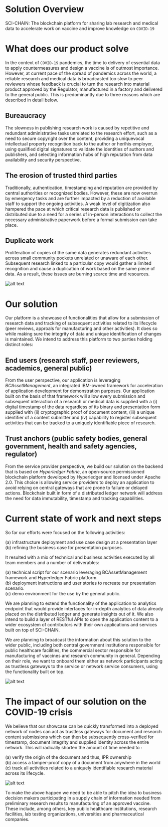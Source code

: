 
# Solution Overview

SCI-CHAIN: The blockchain platform for sharing lab research and medical data to accelerate work on vaccine and improve knowledge on `COVID-19`

# What does our product solve

In the context of `COVID-19` pandemics, the time to delivery of essential data to apply countermeasures and design a vaccine is of outmost importance. However, at current pace of the spread of pandemics across the world, a reliable research and medical data is broadcasted too slow to peer reviewers whose feedback is crucial to turn the research into material product approved by the Regulator, manufactured in a factory and delivered to the general public. This is predominantly due to three reasons which are described in detail below.

## Bureaucracy

The slowness in publishing research work is caused by repetitive and redundant administrative tasks unrelated to the research effort, such as a need to secure copyright over the content, providing a uniquevocal intellectual property recognition back to the author or her/his employer, using qualified digital signatures to validate the identities of authors and publishers, and selecting information hubs of high reputation from data availability and security perspective. 

## The erosion of trusted third parties

Traditionally, authentication, timestamping and reputation are provided by central authorities or recognized bodies. However, these are now overrun by emergency tasks and are further impacted by a reduction of available staff to support the ongoing activities. A weak level of digitization also hampered the pace at which critical research data is published or distributed due to a need for a series of in-person interactions to collect the necessary administrative paperwork before a formal submission can take place. 

## Duplicate work

Proliferation of copies of the same data generates redundant activities across small community pockets unrelated or unaware of each other. Subsequent research linked to a particular copy would gather a limited recognition and cause a duplication of work based on the same piece of data. As a result, these issues are burning scarce time and resources.

![alt text](https://github.com/hack-the-crisis/sharing-is-caring-123/blob/master/today.png "Situation today")

# Our solution

Our platform is a showcase of functionalities that allow for a submission of research data and tracking of subsequent activities related to its lifecycle (peer reviews, approals for manufacturing and other activities). It does so while making sure the integrity of data and unique identification of changes is maintained. We intend to address this platform to two parties holding distinct roles:

## End users (research staff, peer reviewers, academics, general public)

From the user perspective, our application is leveraging *BCAssetManagement*, an integrated IBM-owned framework for acceleration of application development for demonstration purposes. Our application built on the basis of that framework will allow every submission and subsequent interaction of a research or medical data is supplied with a (i) digital timestamp of the data regardless of its binary and presentation form supplied with (ii) cryptographic proof of document content, (iii) a unique identifier of a content submitter and (iv) capability to register subsequent activities that can be tracked to a uniquely identifiable piece of research.

## Trust anchors (public safety bodies, general government, health and safety agencies, regulator)

From the service provider perspective, we build our solution on the backend that is based on *Hyperledger Fabric*, an open-source permissioned blockchain platform developed by Hyperledger and licensed under Apache 2.0. This choice is allowing service providers to deploy an application to avoid relying on central gateways that are prone to failure or delayed actions. Blockchain built in form of a distributed ledger network will address the need for data immutability, timestamp and tracking capabilities.

# Current state of work and next steps

So far our efforts were focused on the following activities:

(a) infrastructure deployment and use case design at a presentation layer<br>
(b) refining the business case for presentation purposes. <br>

It resulted with a mix of technical and business activities executed by all team members and a number of deliverables:

(a) technical script for our scenario leveraging BCAssetManagement framework and Hyperledger Fabric platform.<br>
(b) deployment instructions and user stories to recreate our presentation scenario.<br>
(c) demo environment for the use by the general public.<br>

We are planning to extend the functionality of the application to analytics endpoint that would provide interfaces for in-depth analytics of data already placed on the distributed ledger and generate insights out of it. We also intend to build a layer of RESTful APIs to open the application content to a wider ecosystem of contributors with their own applications and services built on top of SCI-CHAIN.

We are planning to broadcast the information about this solution to the wider public, including both central government institutions responsible for public healthcare facilities, the commercial sector responsible for manufacturing of vaccines and research community in general. Depending on their role, we want to onboard them either as network participants acting as trustless gateways to the service or network service consumers, using the functionality built on top.

![alt text](https://github.com/hack-the-crisis/sharing-is-caring-123/blob/master/solution.png "Our solution")

# The impact of our solution on the COVID-19 crisis

We believe that our showcase can be quickly transformed into a deployed network of nodes can act as trustless gateways for document and research content submissions which can then be subsequently cross-verified for timestamp, document integrity and supplied identity across the entire network. This will radically shorten the amount of time needed to :

(a) verify the origin of the document and thus, IPR ownership <br>
(b) access a tamper-proof copy of a document from anywhere in the world <br>
(c) track all activities related to a uniquely identifiable research material across its lifecycle.<br>

![alt text](https://github.com/hack-the-crisis/sharing-is-caring-123/blob/master/proposal.png "Our solution")

To make the above happen we need to be able to pitch the idea to business decision makers participating in a supply chain of information needed from preliminary research results to manufacturing of an approved vaccine. These include, among others, key public healthcare institutions, research facilities, lab testing organizations, universities and pharmaceutical companies.
